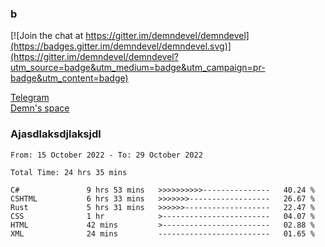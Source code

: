### b

[![Join the chat at https://gitter.im/demndevel/demndevel](https://badges.gitter.im/demndevel/demndevel.svg)](https://gitter.im/demndevel/demndevel?utm_source=badge&utm_medium=badge&utm_campaign=pr-badge&utm_content=badge)

[Telegram](https://t.me/demnometa) <br>
[Demn's space](http://demns.space)

### Ajasdlaksdjlaksjdl

<!--START_SECTION:waka-->

```text
From: 15 October 2022 - To: 29 October 2022

Total Time: 24 hrs 35 mins

C#               9 hrs 53 mins   >>>>>>>>>>---------------   40.24 %
CSHTML           6 hrs 33 mins   >>>>>>>------------------   26.67 %
Rust             5 hrs 31 mins   >>>>>>-------------------   22.47 %
CSS              1 hr            >------------------------   04.07 %
HTML             42 mins         >------------------------   02.88 %
XML              24 mins         -------------------------   01.65 %
```

<!--END_SECTION:waka-->
